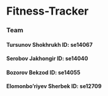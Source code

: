 # Fitness-Tracker
### Team
#### Tursunov Shokhrukh ID: se14067
#### Serobov Jakhongir ID: se14040
#### Bozorov Bekzod ID: se14055
#### Elomonbo’riyev Sherbek ID: se12709
